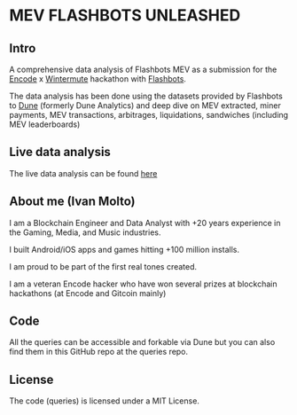 # MEV FLASHBOTS UNLEASHED

## Intro
A comprehensive data analysis of Flashbots MEV as a submission for the [Encode](https://www.encode.club) x [Wintermute](https://www.wintermute.com) hackathon with [Flashbots](https://www.flashbots.net/).

The data analysis has been done using the datasets provided by Flashbots to [Dune](https://dune.com) (formerly Dune Analytics) and deep dive on MEV extracted, miner payments, MEV transactions, arbitrages, liquidations, sandwiches (including MEV leaderboards)

## Live data analysis

The live data analysis can be found [here](https://dune.com/ivanmolto/mev-flashbots-unleashed)

## About me (Ivan Molto)

I am a Blockchain Engineer and Data Analyst with +20 years experience in the Gaming, Media, and Music industries.

I built Android/iOS apps and games hitting +100 million installs.

I am proud to be part of the first real tones created.

I am a veteran Encode hacker who have won several prizes at blockchain hackathons (at Encode and Gitcoin mainly)

## Code

All the queries can be accessible and forkable via Dune but you can also find them in this GitHub repo at the queries repo.

## License

The code (queries) is licensed under a MIT License.






